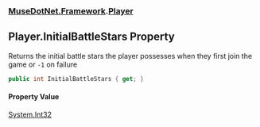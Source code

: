 ### [MuseDotNet.Framework](./MuseDotNet-Framework.md 'MuseDotNet.Framework').[Player](./Player.md 'MuseDotNet.Framework.Player')
## Player.InitialBattleStars Property
Returns the initial battle stars the player possesses when they first join the game or `-1` on failure  
```csharp
public int InitialBattleStars { get; }
```
#### Property Value
[System.Int32](https://docs.microsoft.com/en-us/dotnet/api/System.Int32 'System.Int32')  
